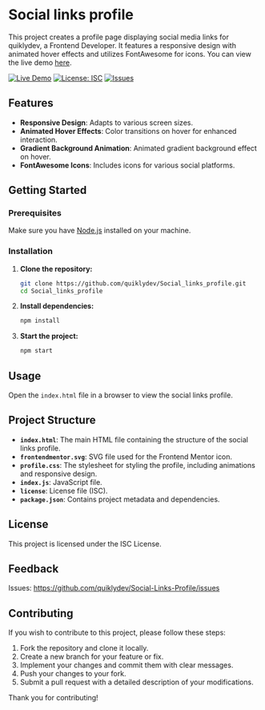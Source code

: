# Social links profile

This project creates a profile page displaying social media links for quiklydev, a Frontend Developer. It features a responsive design with animated hover effects and utilizes FontAwesome for icons.
You can view the live demo [here](https://quiklydev.github.io/Social_links_profile).

[![Live Demo](https://img.shields.io/badge/Live-Demo-brightgreen)](https://quiklydev.github.io/Social_links_profile/)
[![License: ISC](https://img.shields.io/badge/License-ISC-blue)](LICENSE)
[![Issues](https://img.shields.io/github/issues/quiklydev/Social_links_profile)](https://github.com/quiklydev/Social_links_profile/issues)

## Features

- **Responsive Design**: Adapts to various screen sizes.
- **Animated Hover Effects**: Color transitions on hover for enhanced interaction.
- **Gradient Background Animation**: Animated gradient background effect on hover.
- **FontAwesome Icons**: Includes icons for various social platforms.

## Getting Started

### Prerequisites

Make sure you have [Node.js](https://nodejs.org/) installed on your machine.

### Installation

1. **Clone the repository:**
    ```bash
    git clone https://github.com/quiklydev/Social_links_profile.git
    cd Social_links_profile
    ```

2. **Install dependencies:**
    ```sh
    npm install
    ```

3. **Start the project:**
    ```sh
    npm start
    ```

## Usage

Open the `index.html` file in a browser to view the social links profile.

## Project Structure

- **`index.html`**: The main HTML file containing the structure of the social links profile.
- **`frontendmentor.svg`**: SVG file used for the Frontend Mentor icon.
- **`profile.css`**: The stylesheet for styling the profile, including animations and responsive design.
- **`index.js`**: JavaScript file.
- **`license`**: License file (ISC).
- **`package.json`**: Contains project metadata and dependencies.


## License

This project is licensed under the ISC License.

## Feedback

Issues: https://github.com/quiklydev/Social-Links-Profile/issues

## Contributing

If you wish to contribute to this project, please follow these steps:

1. Fork the repository and clone it locally.
2. Create a new branch for your feature or fix.
3. Implement your changes and commit them with clear messages.
4. Push your changes to your fork.
5. Submit a pull request with a detailed description of your modifications.

Thank you for contributing!



